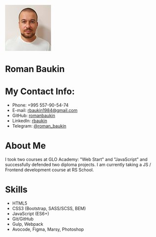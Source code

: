![Photo: Roman Baukin](/img/my_photo150x150.jpg)

# Roman Baukin

# My Contact Info:

* Phone: +995 557-90-54-74
* E-mail: rbaukin1984@gmail.com
* GitHub: [romanbaukin](https://github.com/RomanBaukin)
* LinkedIn: [rbaukin](https://www.linkedin.com/in/rbaukin/)
* Telegram: [@roman_baukin](https://t.me/roman_baukin)

# About Me

I took two courses at GLO Academy: "Web Start" and "JavaScript" and successfully defended two diploma projects. I am currently taking a JS / Frontend development course at RS School.

# Skills

* HTML5
* CSS3 (Bootstrap, SASS/SCSS, BEM)
* JavaScript (ES6+)
* Git/GitHub
* Gulp, Webpack
* Avocode, Figma, Marsy, Photoshop